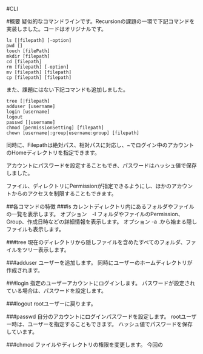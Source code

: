 #CLI

#概要
疑似的なコマンドラインです。Recursionの課題の一環で下記コマンドを実装しました。コードはオリジナルです。

```angular2html
ls [|filepath] [-option]
pwd []
touch [filePath]
mkdir [filepath]
cd [filepath]
rm [filepath] [-option]
mv [filepath] [filepath]
cp [filepath] [filepath]
```

また、課題にはない下記コマンドも追加しました。

```angular2html
tree [|filepath]
adduser [username]
login [username]
logout
passwd [|username]
chmod [permissionSetting] [filepath]
chown [username|:group|username:group] [filepath]
```
同時に、Filepathは絶対パス、相対パスに対応し、~でログイン中のアカウントのHomeディレクトリを指定できます。

アカウントにパスワードを設定することもでき、パスワードはハッシュ値で保存しました。

ファイル、ディレクトリにPermissionが指定できるようにし、ほかのアカウントからのアクセスを制限することもできます。

##各コマンドの特徴
###ls
カレントディレクトリ内にあるフォルダやファイルの一覧を表示します。
オプション　-l
フォルダやファイルのPermission、Group、作成日時などの詳細情報を表示します。
オプション -a
.から始まる隠しファイルも表示します。

###tree
現在のディレクトリから隠しファイルを含めたすべてのフォルダ、ファイルをツリー表示します。

###adduser
ユーザーを追加します。
同時にユーザーのホームディレクトリが作成されます。

###login
指定のユーザーアカウントにログインします。
パスワードが設定されている場合は、パスワードを設定します。

###logout
rootユーザーに戻ります。

###passwd
自分のアカウントにログインパスワードを設定します。
rootユーザー時は、ユーザーを指定することもできます。
ハッシュ値でパスワードを保存しています。

###chmod
ファイルやディレクトリの権限を変更します。
今回の